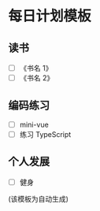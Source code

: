 <!-- 请自行修改每日计划的模板 -->

# 每日计划模板

## 读书

- [ ] 《书名 1》
- [ ] 《书名 2》

## 编码练习

- [ ] mini-vue
- [ ] 练习 TypeScript

## 个人发展

- [ ] 健身

(该模板为自动生成)

